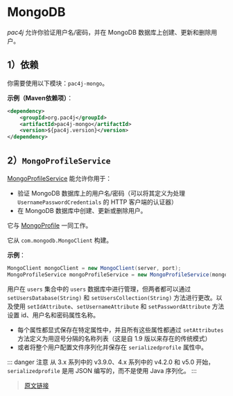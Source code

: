 # MongoDB

*pac4j* 允许你验证用户名/密码，并在 MongoDB 数据库上创建、更新和删除用户。

## 1）依赖

你需要使用以下模块：`pac4j-mongo`。

**示例（Maven依赖项）**：

```xml
<dependency>
    <groupId>org.pac4j</groupId>
    <artifactId>pac4j-mongo</artifactId>
    <version>${pac4j.version}</version>
</dependency>
```

## 2）`MongoProfileService`

[MongoProfileService](https://github.com/pac4j/pac4j/blob/master/pac4j-mongo/src/main/java/org/pac4j/mongo/profile/service/MongoProfileService.java) 能允许你用于：

- 验证 MongoDB 数据库上的用户名/密码（可以将其定义为处理 `UsernamePasswordCredentials` 的 HTTP 客户端的认证器）
- 在 MongoDB 数据库中创建、更新或删除用户。

它与 [MongoProfile](https://github.com/pac4j/pac4j/blob/master/pac4j-mongo/src/main/java/org/pac4j/mongo/profile/MongoProfile.java) 一同工作。

它从 `com.mongodb.MongoClient` 构建。

**示例**：

```java
MongoClient mongoClient = new MongoClient(server, port);
MongoProfileService mongoProfileService = new MongoProfileService(mongoClient);
```

用户在 `users` 集合中的 `users` 数据库中进行管理，但两者都可以通过 `setUsersDatabase(String)` 和 `setUsersCollection(String)` 方法进行更改。以及使用 `setIdAttribute`、`setUsernameAttribute` 和 `setPasswordAttribute` 方法设置 id、用户名和密码属性名称。

- 每个属性都显式保存在特定属性中，并且所有这些属性都通过 `setAttributes` 方法定义为用逗号分隔的名称列表（这是自 1.9 版以来存在的传统模式）
- 或者将整个用户配置文件序列化并保存在 `serializedprofile` 属性中。

::: danger 注意
从 3.x 系列中的 v3.9.0、4.x 系列中的 v4.2.0 和 v5.0 开始，`serializedprofile` 是用 JSON 编写的，而不是使用 Java 序列化。
:::

> [原文链接](https://www.pac4j.org/5.0.x/docs/authenticators/mongodb.html)
